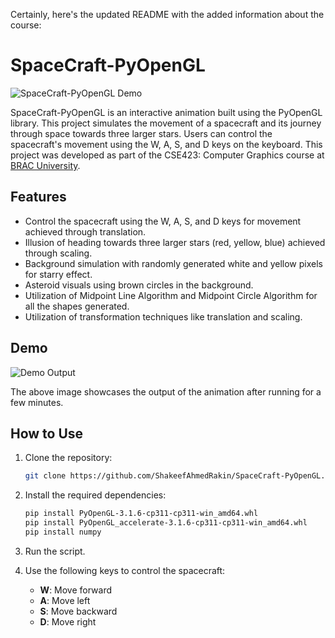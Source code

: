 Certainly, here's the updated README with the added information about the course:

# SpaceCraft-PyOpenGL

![SpaceCraft-PyOpenGL Demo](https://github.com/ShakeefAhmedRakin/SpaceCraft-PyOpenGL/assets/112527326/25371ca3-8355-45e1-a32b-b7ebfa050086)

SpaceCraft-PyOpenGL is an interactive animation built using the PyOpenGL library. This project simulates the movement of a spacecraft and its journey through space towards three larger stars. Users can control the spacecraft's movement using the W, A, S, and D keys on the keyboard. This project was developed as part of the CSE423: Computer Graphics course at <a href="https://www.bracu.ac.bd/">BRAC University</a>.

## Features

- Control the spacecraft using the W, A, S, and D keys for movement achieved through translation.
- Illusion of heading towards three larger stars (red, yellow, blue) achieved through scaling.
- Background simulation with randomly generated white and yellow pixels for starry effect.
- Asteroid visuals using brown circles in the background.
- Utilization of Midpoint Line Algorithm and Midpoint Circle Algorithm for all the shapes generated.
- Utilization of transformation techniques like translation and scaling.

## Demo

![Demo Output](https://github.com/ShakeefAhmedRakin/SpaceCraft-PyOpenGL/assets/112527326/fad4e5f0-c185-449b-929d-0fc7c65d3bcd)

The above image showcases the output of the animation after running for a few minutes.

## How to Use

1. Clone the repository:

   ```bash
   git clone https://github.com/ShakeefAhmedRakin/SpaceCraft-PyOpenGL.git
   ```

2. Install the required dependencies:

   ```bash
   pip install PyOpenGL-3.1.6-cp311-cp311-win_amd64.whl
   pip install PyOpenGL_accelerate-3.1.6-cp311-cp311-win_amd64.whl
   pip install numpy
   ```

3. Run the script.

4. Use the following keys to control the spacecraft:
   - **W**: Move forward
   - **A**: Move left
   - **S**: Move backward
   - **D**: Move right

